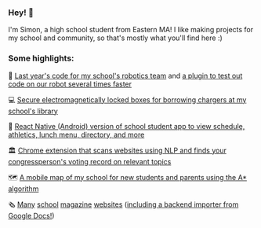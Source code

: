 ### Hey! 👋
I'm Simon, a high school student from Eastern MA! I like making projects for my school and community, so that's mostly what you'll find here :)

### Some highlights:

🤖 [Last year's code for my school's robotics team](https://github.com/NoblesRobotics/robbie) and [a plugin to test out code on our robot several times faster](https://github.com/sjuknelis/WebBot)

💻 [Secure electromagnetically locked boxes for borrowing chargers at my school's library](https://github.com/sjuknelis/chargerbox)

🏫 [React Native (Android) version of school student app to view schedule, athletics, lunch menu, directory, and more](https://github.com/sjuknelis/nobles-app-rn)

🏛 [Chrome extension that scans websites using NLP and finds your congressperson's voting record on relevant topics](https://github.com/sjuknelis/TrackMyRep)

🗺 [A mobile map of my school for new students and parents using the A* algorithm](https://github.com/sjuknelis/tourapp)

🗞 [Many](https://cogitonobles.github.io/) [school](https://noblesnobelium.github.io/) [magazine](https://noblesclassics.com/) [websites](https://ngmun.nobles.edu/) ([including a backend importer from Google Docs!](https://github.com/sjuknelis/NoblemanSvelte))
